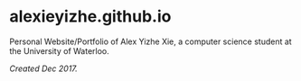 # alexieyizhe.github.io
Personal Website/Portfolio of Alex Yizhe Xie, a computer science student at the University of Waterloo.

*Created Dec 2017.*